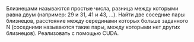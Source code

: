 Близнецами называются простые числа, разница между которыми равна двум (например: 29 и 31, 41 и 43, …). Найти две соседние пары близнецов, расстояние между серединами которых больше заданного N (соседними называются такие пары, между которыми нет других близнецов). Реализовать с помощью CUDA.
